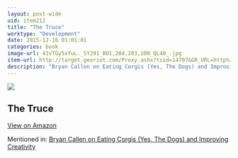 ```yaml
---
layout: post-wide
uid: item212
title: "The Truce"
worktype: "Development"
date: 2015-12-16 01:01:01
categories: book
image-url: 41vTGy5xYuL._SY291_BO1,204,203,200_QL40_.jpg
item-url: http://target.georiot.com/Proxy.ashx?tsid=14707&GR_URL=http%3A%2F%2Fwww.amazon.com%2FThis-Man-Truce-Primo-Levi%2Fdp%2F0349100136%2F
description: "Bryan Callen on Eating Corgis (Yes, The Dogs) and Improving Creativity"
---
```

<a href="http://target.georiot.com/Proxy.ashx?tsid=14707&GR_URL=http%3A%2F%2Fwww.amazon.com%2FThis-Man-Truce-Primo-Levi%2Fdp%2F0349100136%2F" target="blank"><img src="../../../../img/thumbs/41vTGy5xYuL._SY291_BO1,204,203,200_QL40_.jpg" class="prod-img"></a>
<h2>The Truce</h2>
<p><a class="btn btn-primary" href="http://target.georiot.com/Proxy.ashx?tsid=14707&GR_URL=http%3A%2F%2Fwww.amazon.com%2FThis-Man-Truce-Primo-Levi%2Fdp%2F0349100136%2F" target="blank">View on Amazon</a><p>
<p>Mentioned in: <a href="http://fourhourworkweek.com/2014/12/01/bryan-callen" target="blank">Bryan Callen on Eating Corgis (Yes, The Dogs) and Improving Creativity</a></p>
